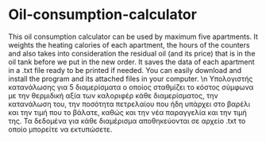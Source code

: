 # Oil-consumption-calculator
This oil consumption calculator can be used by maximum five apartments. It weights the heating calories of each apartment,
the hours of the counters and also takes into consideration the residual oil (and its price) that is in the oil tank before
we put in the new order. It saves the data of each apartment in a .txt file ready to be printed if needed. You can easily
download and install the program and its attached files in your computer. \n
Υπολογιστής κατανάλωσης για 5 διαμερίσματα ο οποίος σταθμίζει το κόστος σύμφωνα με την θερμιδική αξία των καλοριφέρ
κάθε διαμερίσματος, την κατανάλωση του, την ποσότητα πετρελαίου που ήδη υπάρχει στο βαρέλι και την τιμή που το βάλατε,
καθώς και την νέα παραγγελία και την τιμή της. Τα δεδομένα για κάθε διαμέρισμα αποθηκεύονται σε αρχείο .txt το οποίο
μπορείτε να εκτυπώσετε.
